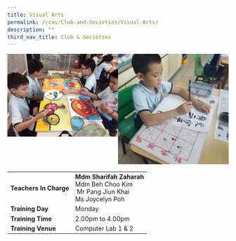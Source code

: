 ```yaml
---
title: Visual Arts
permalink: /ccas/Club-and-Societies/Visual-Arts/
description: ""
third_nav_title: Club & Societies
---
```

<img src="/images/Painting%20and%20crafts.jpeg" 
     style="width:50%;float:left">
<img src="/images/Visual%20arts.jpeg" 
     style="width:50%">

| |  | 
| -------- | -------- | 
| **Teachers In Charge**     | **Mdm Sharifah Zaharah**<br>Mdm Beh Choo Kim<br> Mr Pang Jiun Khai<br>Ms Joycelyn Poh    | 
|**Training Day**|Monday
|**Training Time**|2.00pm to 4.00pm
|**Training Venue**|Computer Lab 1 & 2